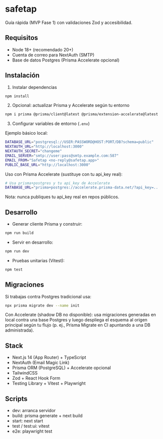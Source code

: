 # safetap

Guía rápida (MVP Fase 1) con validaciones Zod y accesibilidad.

## Requisitos

- Node 18+ (recomendado 20+)
- Cuenta de correo para NextAuth (SMTP)
- Base de datos Postgres (Prisma Accelerate opcional)

## Instalación

1. Instalar dependencias

```bash
npm install
```

2. Opcional: actualizar Prisma y Accelerate según tu entorno

```bash
npm i prisma @prisma/client@latest @prisma/extension-accelerate@latest
```

3. Configurar variables de entorno (`.env`)

Ejemplo básico local:

```bash
DATABASE_URL="postgresql://USER:PASSWORD@HOST:PORT/DB?schema=public"
NEXTAUTH_URL="http://localhost:3000"
NEXTAUTH_SECRET="changeme"
EMAIL_SERVER="smtp://user:pass@smtp.example.com:587"
EMAIL_FROM="Safetap <no-reply@safetap.app>"
PUBLIC_BASE_URL="http://localhost:3000"
```

Uso con Prisma Accelerate (sustituye con tu api_key real):

```bash
# Usa prisma+postgres y tu api_key de Accelerate
DATABASE_URL="prisma+postgres://accelerate.prisma-data.net/?api_key=..."
```

Nota: nunca publiques tu api_key real en repos públicos.

## Desarrollo

- Generar cliente Prisma y construir:

```bash
npm run build
```

- Servir en desarrollo:

```bash
npm run dev
```

- Pruebas unitarias (Vitest):

```bash
npm test
```

## Migraciones

Si trabajas contra Postgres tradicional usa:

```bash
npx prisma migrate dev --name init
```

Con Accelerate (shadow DB no disponible): usa migraciones generadas en local contra una base Postgres y luego despliega el esquema al origen principal según tu flujo (p. ej., Prisma Migrate en CI apuntando a una DB administrada).

## Stack

- Next.js 14 (App Router) + TypeScript
- NextAuth (Email Magic Link)
- Prisma ORM (PostgreSQL) + Accelerate opcional
- TailwindCSS
- Zod + React Hook Form
- Testing Library + Vitest + Playwright

## Scripts

- dev: arranca servidor
- build: prisma generate + next build
- start: next start
- test / test:ui: vitest
- e2e: playwright test

